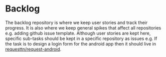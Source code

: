 # Backlog
The backlog repository is where we keep user stories and track their progress. It is also where we keep general spikes that affect all repositories e.g. adding github issue template. Although user stories are kept here, specific sub-tasks should be kept in a specific repository as issues e.g. If the task is to design a login form for the android app then it should live in [requesttn/request-android](https://github.com/requesttn/request-android/issues).
